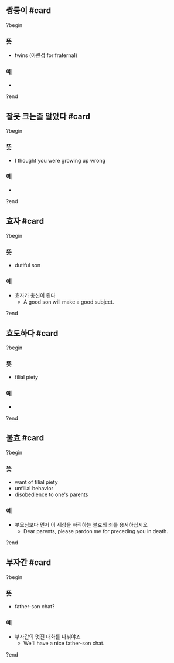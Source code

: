 ## 쌍둥이 #card
?begin
### 뜻
- twins (아린성 for fraternal)
### 예
-
?end


## 잘못 크는줄 알았다 #card
?begin
### 뜻
- I thought you were growing up wrong
### 예
-
<!--SR:!2025-07-26,32,272-->
?end

## 효자 #card
?begin
### 뜻
- dutiful son
### 예
- 효자가 충신이 된다
	- A good son will make a good subject.
<!--SR:!2025-09-15,65,249-->
?end

## 효도하다 #card
?begin
### 뜻
- filial piety
### 예
-
?end

## 불효 #card
?begin
### 뜻
- want of filial piety
- unfilial behavior
- disobedience to one's parents
### 예
- 부모님보다 먼저 이 세상을 하직하는 불효의 죄를 용서하십시오
	- Dear parents, please pardon me for preceding you in death.
<!--SR:!2025-07-22,22,252-->
?end

## 부자간 #card
?begin
### 뜻
- father-son chat?
### 예
- 부자간의 멋진 대화를 나눠야죠
	- We'll have a nice father-son chat.
<!--SR:!2025-11-08,109,290-->
?end